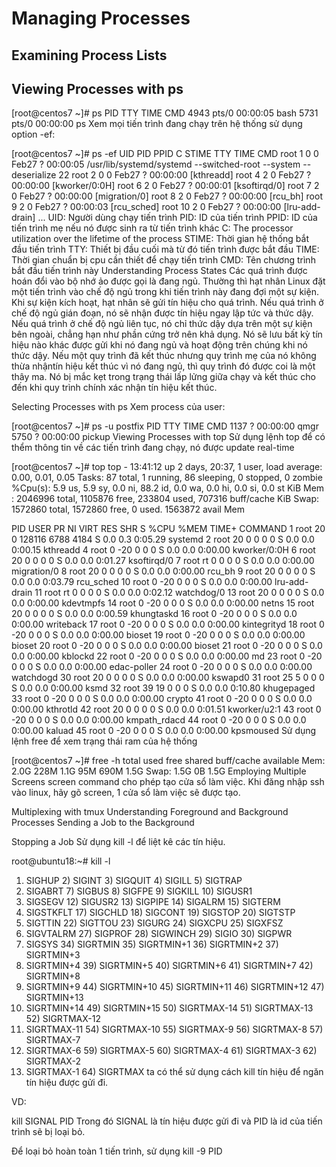 # Managing Processes
## Examining Process Lists
## Viewing Processes with ps
[root@centos7 ~]# ps
  PID TTY          TIME CMD
 4943 pts/0    00:00:05 bash
 5731 pts/0    00:00:00 ps
Xem mọi tiến trình đang chạy trên hệ thống sử dụng option -ef:

[root@centos7 ~]# ps -ef
UID        PID  PPID  C STIME TTY          TIME CMD
root         1     0  0 Feb27 ?        00:00:05 /usr/lib/systemd/systemd --switched-root --system --deserialize 22
root         2     0  0 Feb27 ?        00:00:00 [kthreadd]
root         4     2  0 Feb27 ?        00:00:00 [kworker/0:0H]
root         6     2  0 Feb27 ?        00:00:01 [ksoftirqd/0]
root         7     2  0 Feb27 ?        00:00:00 [migration/0]
root         8     2  0 Feb27 ?        00:00:00 [rcu_bh]
root         9     2  0 Feb27 ?        00:00:03 [rcu_sched]
root        10     2  0 Feb27 ?        00:00:00 [lru-add-drain]
...
UID: Người dùng chạy tiến trình
PID: ID của tiến trình
PPID: ID của tiến trình mẹ nếu nó được sinh ra từ tiến trình khác
C: The processor utilization over the lifetime of the process
STIME: Thời gian hệ thống bắt đầu tiến trình
TTY: Thiết bị đầu cuối mà từ đó tiến trình được bắt đầu
TIME: Thời gian chuẩn bị cpu cần thiết để chạy tiến trình
CMD: Tên chương trình bắt đầu tiến trình này
Understanding Process States
Các quá trình được hoán đổi vào bộ nhớ ảo được gọi là đang ngủ. Thường thì hạt nhân Linux đặt một tiến trình vào chế độ ngủ trong khi tiến trình này đang đợi một sự kiện. Khi sự kiện kích hoạt, hạt nhân sẽ gửi tín hiệu cho quá trình.
Nếu quá trình ở chế độ ngủ gián đoạn, nó sẽ nhận được tín hiệu ngay lập tức và thức dậy.
Nếu quá trình ở chế độ ngủ liên tục, nó chỉ thức dậy dựa trên một sự kiện bên ngoài, chẳng hạn như phần cứng trở nên khả dụng. Nó sẽ lưu bất kỳ tín hiệu nào khác được gửi khi nó đang ngủ và hoạt động trên chúng khi nó thức dậy.
Nếu một quy trình đã kết thúc nhưng quy trình mẹ của nó không thừa nhậntín hiệu kết thúc vì nó đang ngủ, thì quy trình đó được coi là một thây ma. Nó bị mắc kẹt trong trạng thái lấp lửng giữa chạy và kết thúc cho đến khi quy trình chính xác nhận tín hiệu kết thúc.

Selecting Processes with ps
Xem process của user:

[root@centos7 ~]# ps -u postfix
  PID TTY          TIME CMD
 1137 ?        00:00:00 qmgr
 5750 ?        00:00:00 pickup
Viewing Processes with top
Sử dụng lệnh top để có thểm thông tin về các tiến trình đang chạy, nó được update real-time

[root@centos7 ~]# top
top - 13:41:12 up 2 days, 20:37,  1 user,  load average: 0.00, 0.01, 0.05
Tasks:  87 total,   1 running,  86 sleeping,   0 stopped,   0 zombie
%Cpu(s):  5.9 us,  5.9 sy,  0.0 ni, 88.2 id,  0.0 wa,  0.0 hi,  0.0 si,  0.0 st
KiB Mem :  2046996 total,  1105876 free,   233804 used,   707316 buff/cache
KiB Swap:  1572860 total,  1572860 free,        0 used.  1563872 avail Mem

  PID USER      PR  NI    VIRT    RES    SHR S %CPU %MEM     TIME+ COMMAND
    1 root      20   0  128116   6788   4184 S  0.0  0.3   0:05.29 systemd
    2 root      20   0       0      0      0 S  0.0  0.0   0:00.15 kthreadd
    4 root       0 -20       0      0      0 S  0.0  0.0   0:00.00 kworker/0:0H
    6 root      20   0       0      0      0 S  0.0  0.0   0:01.27 ksoftirqd/0
    7 root      rt   0       0      0      0 S  0.0  0.0   0:00.00 migration/0
    8 root      20   0       0      0      0 S  0.0  0.0   0:00.00 rcu_bh
    9 root      20   0       0      0      0 S  0.0  0.0   0:03.79 rcu_sched
   10 root       0 -20       0      0      0 S  0.0  0.0   0:00.00 lru-add-drain
   11 root      rt   0       0      0      0 S  0.0  0.0   0:02.12 watchdog/0
   13 root      20   0       0      0      0 S  0.0  0.0   0:00.00 kdevtmpfs
   14 root       0 -20       0      0      0 S  0.0  0.0   0:00.00 netns
   15 root      20   0       0      0      0 S  0.0  0.0   0:00.59 khungtaskd
   16 root       0 -20       0      0      0 S  0.0  0.0   0:00.00 writeback
   17 root       0 -20       0      0      0 S  0.0  0.0   0:00.00 kintegrityd
   18 root       0 -20       0      0      0 S  0.0  0.0   0:00.00 bioset
   19 root       0 -20       0      0      0 S  0.0  0.0   0:00.00 bioset
   20 root       0 -20       0      0      0 S  0.0  0.0   0:00.00 bioset
   21 root       0 -20       0      0      0 S  0.0  0.0   0:00.00 kblockd
   22 root       0 -20       0      0      0 S  0.0  0.0   0:00.00 md
   23 root       0 -20       0      0      0 S  0.0  0.0   0:00.00 edac-poller
   24 root       0 -20       0      0      0 S  0.0  0.0   0:00.00 watchdogd
   30 root      20   0       0      0      0 S  0.0  0.0   0:00.00 kswapd0
   31 root      25   5       0      0      0 S  0.0  0.0   0:00.00 ksmd
   32 root      39  19       0      0      0 S  0.0  0.0   0:10.80 khugepaged
   33 root       0 -20       0      0      0 S  0.0  0.0   0:00.00 crypto
   41 root       0 -20       0      0      0 S  0.0  0.0   0:00.00 kthrotld
   42 root      20   0       0      0      0 S  0.0  0.0   0:01.51 kworker/u2:1
   43 root       0 -20       0      0      0 S  0.0  0.0   0:00.00 kmpath_rdacd
   44 root       0 -20       0      0      0 S  0.0  0.0   0:00.00 kaluad
   45 root       0 -20       0      0      0 S  0.0  0.0   0:00.00 kpsmoused
Sử dụng lệnh free để xem trạng thái ram của hệ thống

[root@centos7 ~]# free -h
              total        used        free      shared  buff/cache   available
Mem:           2.0G        228M        1.1G         95M        690M        1.5G
Swap:          1.5G          0B        1.5G
Employing Multiple Screens
screen command cho phép tạo cửa sổ làm việc. Khi đăng nhập ssh vào linux, hãy gõ screen, 1 cửa sổ làm việc sẽ được tạo.

Multiplexing with tmux
Understanding Foreground and Background Processes
Sending a Job to the Background

Stopping a Job
Sử dụng kill -l để liệt kê các tín hiệu.

root@ubuntu18:~# kill -l
 1) SIGHUP       2) SIGINT       3) SIGQUIT      4) SIGILL       5) SIGTRAP
 6) SIGABRT      7) SIGBUS       8) SIGFPE       9) SIGKILL     10) SIGUSR1
11) SIGSEGV     12) SIGUSR2     13) SIGPIPE     14) SIGALRM     15) SIGTERM
16) SIGSTKFLT   17) SIGCHLD     18) SIGCONT     19) SIGSTOP     20) SIGTSTP
21) SIGTTIN     22) SIGTTOU     23) SIGURG      24) SIGXCPU     25) SIGXFSZ
26) SIGVTALRM   27) SIGPROF     28) SIGWINCH    29) SIGIO       30) SIGPWR
31) SIGSYS      34) SIGRTMIN    35) SIGRTMIN+1  36) SIGRTMIN+2  37) SIGRTMIN+3
38) SIGRTMIN+4  39) SIGRTMIN+5  40) SIGRTMIN+6  41) SIGRTMIN+7  42) SIGRTMIN+8
43) SIGRTMIN+9  44) SIGRTMIN+10 45) SIGRTMIN+11 46) SIGRTMIN+12 47) SIGRTMIN+13
48) SIGRTMIN+14 49) SIGRTMIN+15 50) SIGRTMAX-14 51) SIGRTMAX-13 52) SIGRTMAX-12
53) SIGRTMAX-11 54) SIGRTMAX-10 55) SIGRTMAX-9  56) SIGRTMAX-8  57) SIGRTMAX-7
58) SIGRTMAX-6  59) SIGRTMAX-5  60) SIGRTMAX-4  61) SIGRTMAX-3  62) SIGRTMAX-2
63) SIGRTMAX-1  64) SIGRTMAX
ta có thể sử dụng cách kill tín hiệu để ngăn tín hiệu được gửi đi.

VD:

kill SIGNAL PID
Trong đó SIGNAL là tín hiệu được gửi đi và PID là id của tiến trình sẽ bị loại bỏ.

Để loại bỏ hoàn toàn 1 tiến trình, sử dụng kill -9 PID
